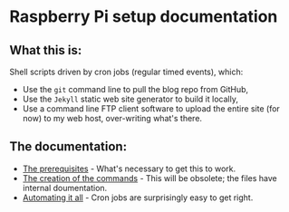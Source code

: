 # Raspberry Pi setup documentation

## What this is:

Shell scripts driven by cron jobs (regular timed events), which:

* Use the `git` command line to pull the blog repo from GitHub,
* Use the `Jekyll` static web site generator to build it locally,
* Use a command line FTP client software to upload the entire site (for now) to my web host, over-writing what's there.

## The documentation:

* [The prerequisites](10-prerequisites.md) - What's necessary to get this to work.
* [The creation of the commands](20-commands.md) - This will be obsolete; the files have internal doumentation.
* [Automating it all](30-automation.md) - Cron jobs are surprisingly easy to get right.
